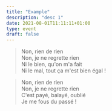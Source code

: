 ```yaml
---
title: "Example"
description: "desc 1"
date: 2021-08-01T11:11:11+01:00
type: event
draft: false
---
```


> Non, rien de rien  
> Non, je ne regrette rien  
> Ni le bien, qu'on m'a fait  
> Ni le mal, tout ça m'est bien égal !

> Non, rien de rien  
> Non, je ne regrette rien  
> C'est payé, balayé, oublié  
> Je me fous du passé !
